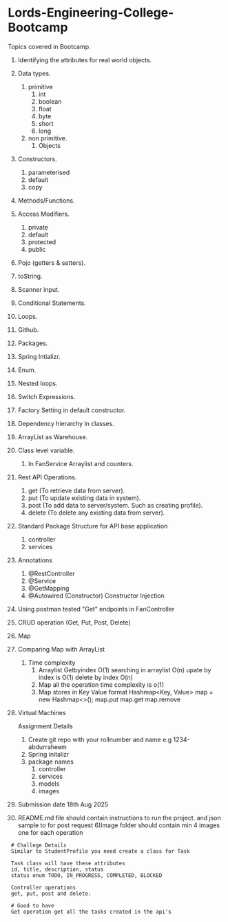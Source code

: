 # Lords-Engineering-College-Bootcamp

Topics covered in Bootcamp.
1) Identifying the attributes for real world objects.
2) Data types. 
   1) primitive 
      1) int
      2) boolean
      3) float
      4) byte
      5) short
      6) long
   2) non primitive.
      1) Objects
3) Constructors.
    1) parameterised
   2) default
   3) copy
4) Methods/Functions.
5) Access Modifiers.
    1) private
   2) default
   3) protected
   4) public
6) Pojo (getters & setters).
7) toString.
8) Scanner input.
9) Conditional Statements.
10) Loops.
11) Github.
12) Packages.
13) Spring Intializr.
14) Enum.
15) Nested loops.
16) Switch Expressions.
17) Factory Setting in default constructor.
18) Dependency hierarchy in classes.
19) ArrayList as Warehouse.
20) Class level variable.
    1) In FanService Arraylist and counters.
21) Rest API Operations.
    1) get (To retrieve data from server).
    2) put (To update existing data in system).
    3) post (To add data to server/system. Such as creating profile).
    4) delete (To delete any existing data from server).
22) Standard Package Structure for API base application
    1) controller
    2) services
23) Annotations
    1) @RestController
    2) @Service
    3) @GetMapping
    4) @Autowired (Constructor) Constructor Injection

24) Using postman tested "Get" endpoints in FanController
25) CRUD operation (Get, Put, Post, Delete)
26) Map
27) Comparing Map with ArrayList
    1) Time complexity
          1) Arraylist Getbyindex O(1) searching in arraylist O(n) upate by index is O(1) delete by index O(n)
          2) Map all the operation time complexity is o(1)
          3) Map stores in Key Value format
             Hashmap<Key, Value> map = new Hashmap<>();
             map.put
             map.get
             map.remove
28) Virtual Machines

    Assignment Details
    1) Create git repo with your rollnumber and name e.g 1234-abdurraheem
    2) Spring initalizr
    3) package names
       1) controller
       2) services
       3) models
       4) images
   4) Submission date 18th Aug 2025
   5) README.md file should contain instructions to run the project.
      and json sample to for post request
   6)Image folder should contain min 4 images one for each operation


     # Challege Details
     Similar to StudentProfile you need create a class for Task

     Task class will have these attributes
     id, title, description, status
     status enum TODO, IN_PROGRESS, COMPLETED, BLOCKED

     Controller operations
     get, put, post and delete.

     # Good to have
     Get operation get all the tasks created in the api's
